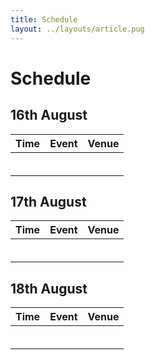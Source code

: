 ```yaml
---
title: Schedule
layout: ../layouts/article.pug
---
```


# Schedule

## 16th August

| Time | Event | Venue |
|------|-------|-------|
|      |       |       |
|      |       |       |
|      |       |       |
|      |       |       |
|      |       |       |
|      |       |       |

## 17th August

| Time | Event | Venue |
|------|-------|-------|
|      |       |       |
|      |       |       |
|      |       |       |
|      |       |       |
|      |       |       |
|      |       |       |

## 18th August

| Time | Event | Venue |
|------|-------|-------|
|      |       |       |
|      |       |       |
|      |       |       |
|      |       |       |
|      |       |       |
|      |       |       |
